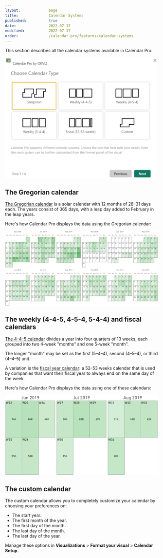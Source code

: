 ```yaml
---
layout:             page
title:              Calendar Systems
published:          true
date:               2022-07-17
modified:           2022-07-17
order:              /calendar-pro/features/calendar-systems
---
```


This section describes all the calendar systems available in Calendar Pro.

<img src="images/calendar-systems.png" width="500" alt="Calendar systems in Calendar pro">

## The Gregorian calendar
[The Gregorian calendar](https://en.wikipedia.org/wiki/Gregorian_calendar) is a solar calendar with 12 months of 28–31 days each. The years consist of 365 days, with a leap day added to February in the leap years.

Here's how Calendar Pro displays the data using the Gregorian calendar:

<img src="images/gregorian-calendar.png" width="1000" alt="The Gregorian calendar in Calendar pro">

## The weekly (4-4-5, 4-5-4, 5-4-4) and fiscal calendars
[The 4–4–5 calendar](https://en.wikipedia.org/wiki/4%E2%80%934%E2%80%935_calendar) divides a year into four quarters of 13 weeks, each grouped into two 4-week "months" and one 5-week "month".

The longer "month" may be set as the first (5–4–4), second (4–5–4), or third (4–4–5) unit.

A variation is the [fiscal year calendar](https://en.wikipedia.org/wiki/Fiscal_year): a 52–53 weeks calendar that is used by companies that want their fiscal year to always end on the same day of the week.

Here's how Calendar Pro displays the data using one of these calendars:

<img src="images/4-4-5-calendar.png" width="700" alt="The 4-4-5 calendar in Calendar pro">

## The custom calendar
The custom calendar allows you to completely customize your calendar by choosing your preferences on:
- The start year.
- The first month of the year.
- The first day of the month.
- The last day of the month.
- The last day of the year.

Manage these options in **Visualizations** > **Format your visual** > **Calendar Setup**.
